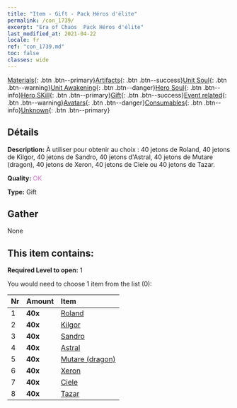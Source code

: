 ```yaml
---
title: "Item - Gift - Pack Héros d'élite"
permalink: /con_1739/
excerpt: "Era of Chaos  Pack Héros d'élite"
last_modified_at: 2021-04-22
locale: fr
ref: "con_1739.md"
toc: false
classes: wide
---
```

 [Materials](/ItemsFR/){: .btn .btn--primary}[Artifacts](/ItemsFR/Artifacts/){: .btn .btn--success}[Unit Soul](/ItemsFR/UnitSoul/){: .btn .btn--warning}[Unit Awakening](/ItemsFR/UnitAwakening/){: .btn .btn--danger}[Hero Soul](/ItemsFR/HeroSoul/){: .btn .btn--info}[Hero SKill](/ItemsFR/HeroSkill/){: .btn .btn--primary}[Gift](/ItemsFR/Gift/){: .btn .btn--success}[Event related](/ItemsFR/Events/){: .btn .btn--warning}[Avatars](/ItemsFR/Avatars/){: .btn .btn--danger}[Consumables](/ItemsFR/Consumables/){: .btn .btn--info}[Unknown](/ItemsFR/Unknown/){: .btn .btn--primary}

## Détails
 **Description:** À utiliser pour obtenir au choix : 40 jetons de Roland, 40 jetons de Kilgor, 40 jetons de Sandro, 40 jetons d'Astral, 40 jetons de Mutare (dragon), 40 jetons de Xeron, 40 jetons de Ciele ou 40 jetons de Tazar.

 **Quality:** <span style="color: #DA70D6">OK</span>

 **Type:** Gift

## Gather

  None

## This item contains:

 **Required Level to open:** 1

 You would need to choose 1 item from the list (0):

  | Nr | Amount |     Item    |
  |:---|:-------|:------------|
  | 1 |  **40x** | [Roland](/fr/Items/her_362/) |  | 
  | 2 |  **40x** | [Kilgor](/fr/Items/her_374/) |  | 
  | 3 |  **40x** | [Sandro](/fr/Items/her_371/) |  | 
  | 4 |  **40x** | [Astral](/fr/Items/her_388/) |  | 
  | 5 |  **40x** | [Mutare (dragon)](/fr/Items/her_390/) |  | 
  | 6 |  **40x** | [Xeron](/fr/Items/her_383/) |  | 
  | 7 |  **40x** | [Ciele](/fr/Items/her_382/) |  | 
  | 8 |  **40x** | [Tazar](/fr/Items/her_393/) |  | 
